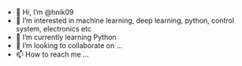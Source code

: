 - 👋 Hi, I’m @hnik09
- 👀 I’m interested in machine learning, deep learning, python, control system, electronics etc
- 🌱 I’m currently learning Python
- 💞️ I’m looking to collaborate on ...
- 📫 How to reach me ...

<!---
hnik09/hnik09 is a ✨ special ✨ repository because its `README.md` (this file) appears on your GitHub profile.
You can click the Preview link to take a look at your changes.
--->
